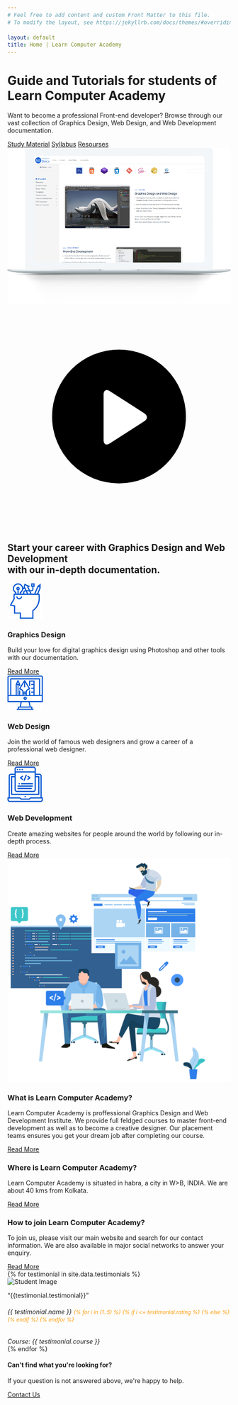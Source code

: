 ```yaml
---
# Feel free to add content and custom Front Matter to this file.
# To modify the layout, see https://jekyllrb.com/docs/themes/#overriding-theme-defaults

layout: default
title: Home | Learn Computer Academy
---
```

 <div class="header">
   <div class="container">
     <div class="header-content">
       <div class="row">
         <div class="col-lg-6 col-md-12 order-lg-first">
           <div class="header-text">
             <h1>Guide and Tutorials for students of <strong>Learn Computer Academy</strong>
             </h1>
             <p>Want to become a professional Front-end developer? Browse through our vast collection of <span>Graphics Design</span>, <span>Web Design,</span> and <span>Web Development</span> documentation. </p>
             <div class="header-btn">
               <a href="design/photoshop-intro" class="btn btn-white btn-round">Study Material</a>
               <a href="/syllabus" class="btn btn-white btn-round">Syllabus</a>
               <a href="/resourses" class="btn btn-white btn-round">Resourses</a>
             </div>
           </div>
         </div>
         <div class="col-lg-6  col-md-12">
           <div class="header-img mackbook">
             <img src="./assets/img/macbook.png" alt="" class="img-fluid">
             <div class="video">
               <div class="video-meta">
                 <a class="video-play popup-youtube" href="https://www.youtube.com/watch?v=OAtnrZ3f_Uo">
                   <!-- <iframe width="560" height="315" src="https://www.youtube.com/embed/TR8bHRA4mnc" frameborder="0" allow="accelerometer; autoplay; encrypted-media; gyroscope; picture-in-picture" allowfullscreen></iframe> -->
                   <svg class="Play" width="100%" viewBox="0 0 100 100">
                     <circle class="Play-bg" cx="50" cy="50" r="30" fill="#000"></circle>
                     <path class="Play-triangle" d="M45.8 62.1c-1.5 1-2.7.3-2.7-1.5V40.1c0-1.8 1.2-2.5 2.7-1.5l15.6 10c1.5 1 1.5 2.5 0 3.5l-15.6 10z" fill="#fff"></path>
                   </svg>
                 </a>
               </div>
             </div>
           </div>
         </div>
       </div>
     </div>
   </div>
   <!--<svg
		xmlns="http://www.w3.org/2000/svg" class="curve-container__curve curve-three" viewBox="0 0 1440 68" enable-background="new 0 0 1440 68"><path d="m1622.3 1937.7c0 0-410.7 169.1-913.4 75.5-502.7-93.6-977.7 56.3-977.7 56.3v440h1891.1v-571.8" fill="#fff" transform="translate(0-1977)"></path></svg>-->
 </div>
 <div class="service-content">
   <div class="container">
     <div class="row">
       <div class="col-md-12 col-lg-10 offset-lg-1">
         <div class="section-title">
           <h2>Start your career with Graphics Design and Web Development <br class="d-none d-xl-block">with our in-depth documentation. </h2>
         </div>
       </div>
     </div>
     <div class="row">
       <div class="col-md-4 col-lg-4">
         <div class="service-box">
           <div class="icon">
             <img src="./assets/img/g-d-icon.jpg" alt="Graphics Design Icon">
           </div>
           <h3 class="title">Graphics Design</h3>
           <p>Build your love for digital graphics design using Photoshop and other tools with our documentation.</p>
           <a href="syllabus" class="read-link">Read More <i class="ti-arrow-right"></i>
           </a>
         </div>
       </div>
       <div class="col-md-4 col-lg-4">
         <div class="service-box">
           <div class="icon">
             <img src="./assets/img/w-d-icon.jpg" alt="Web Design Icon">
           </div>
           <h3 class="title">Web Design</h3>
           <p>Join the world of famous web designers and grow a career of a professional web designer.</p>
           <a href="syllabus" class="read-link">Read More <i class="ti-arrow-right"></i>
           </a>
         </div>
       </div>
       <div class="col-md-4 col-lg-4">
         <div class="service-box">
           <div class="icon">
             <img src="./assets/img/f-e-icon.jpg" alt="Front-end Development Icon">
           </div>
           <h3 class="title">Web Development</h3>
           <p>Create amazing websites for people around the world by following our in-depth process.</p>
           <a href="syllabus" class="read-link">Read More <i class="ti-arrow-right"></i>
           </a>
         </div>
       </div>
     </div>
   </div>
   <div class="container mt-5">
     <div class="row align-items-center">
       <div class="col-md-6">
         <div class="service-img">
           <img src="./assets/img/home_illo.png" data-src="./assets/img/home_illo.png" class="img-fluid lazy-img" alt="">
         </div>
       </div>
       <div class="col-md-6">
         <div class="component-block d-flex">
           <div class="component-icon">
             <i class="flaticon-student">
               <span></span>
             </i>
           </div>
           <div class="component-text">
             <h3>What is Learn Computer Academy?</h3>
             <p>Learn Computer Academy is proffessional Graphics Design and Web Development Institute. We provide full feldged courses to master front-end development as well as to become a creative designer. Our placement teams ensures you get your dream job after completing our course.</p>
             <a href="https://www.learncomputer.in" class="read-link">Read More <i class="ti-arrow-right"></i>
             </a>
           </div>
         </div>
         <div class="component-block d-flex">
           <div class="component-icon">
             <i class="flaticon-ninja">
               <span></span>
             </i>
           </div>
           <div class="component-text">
             <h3>Where is Learn Computer Academy?</h3>
             <p> Learn Computer Academy is situated in habra, a city in W>B, INDIA. We are about 40 kms from Kolkata. </p>
             <a href="https://www.learncomputer.in" class="read-link">Read More <i class="ti-arrow-right"></i>
             </a>
           </div>
         </div>
         <div class="component-block d-flex">
           <div class="component-icon">
             <i class="flaticon-see">
               <span></span>
             </i>
           </div>
           <div class="component-text">
             <h3>How to join Learn Computer Academy?</h3>
             <p>To join us, please visit our main website and search for our contact information. We are also available in major social networks to answer your enquiry.</p>
             <a href="https://www.learncomputer.in" class="read-link">Read More <i class="ti-arrow-right"></i>
             </a>
           </div>
         </div>
       </div>
     </div>
   </div>
 </div>
 <!-- /.End of service content -->
 <div class="user-content">
   <div class="container">
     <div class="row">
       <div class="col-md-12">
         <div class="owl-carousel owl-theme"> 
         {% for testimonial in site.data.testimonials %}
            <div class="testimonial row justify-content-center">
             <div class="col-lg-2 col-md-4 col-6 text-center">
               <img src="./assets/img/{{ testimonial.image }}" class="lazy-img testimonial-image" alt="Student Image" data-src="./assets/img/{{ testimonial.image }}">
             </div>
             <div class="col-lg-7 col-md-8 col-12">
               <div class="testimonial-text">
                 <p class="lead">“{{testimonial.testimonial}}”</p>
                 <h6 class="name m-0">{{ testimonial.name }} 
                    <span class="float-right" style="color: #ff9800;font-size: 12px;">
                    {% for i in (1..5) %}
                        {% if i <= testimonial.rating %}
                            <i class="fas fa-star"></i>
                        {% else %}
                           <i class="far fa-star"></i>
                        {% endif %}
                    {% endfor %}
                    </span>
                 </h6>
                 <span class="designation text-secondary">
                   <i>Course: {{ testimonial.course }}</i>
                 </span>
               </div>
             </div>
           </div>
         {% endfor %}
         </div>
       </div>
    </div>
</div>
 <!-- /.End of user content -->
 <div class="subSection dark-theme">
   <div class="container">
     <div class="row">
       <div class="col-md-8 offset-md-2">
         <h4>Can't find what you're looking for?</h4>
         <p>If your question is not answered above, we're happy to help.</p>
         <a class="btn btn-white btn-round" href="contact">Contact Us</a>
       </div>
     </div>
   </div>
 </div>
 <!-- /.End of subSection -->          